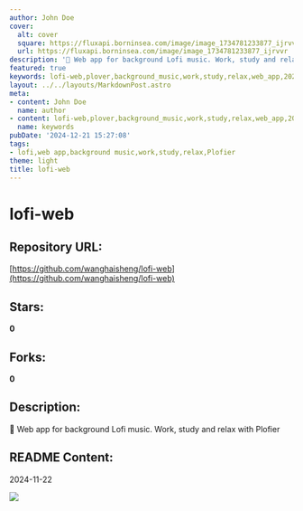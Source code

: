 ```yaml
---
author: John Doe
cover:
  alt: cover
  square: https://fluxapi.borninsea.com/image/image_1734781233877_ijrvvr
  url: https://fluxapi.borninsea.com/image/image_1734781233877_ijrvvr
description: '🫧 Web app for background Lofi music. Work, study and relax with Plofier'
featured: true
keywords: lofi-web,plover,background_music,work,study,relax,web_app,2024-11-22,boxradio
layout: ../../layouts/MarkdownPost.astro
meta:
- content: John Doe
  name: author
- content: lofi-web,plover,background_music,work,study,relax,web_app,2024-11-22,boxradio
  name: keywords
pubDate: '2024-12-21 15:27:08'
tags:
- lofi,web app,background music,work,study,relax,Plofier
theme: light
title: lofi-web
---
```


# lofi-web

## Repository URL: 
[https://github.com/wanghaisheng/lofi-web](https://github.com/wanghaisheng/lofi-web)

## Stars: 
**0**

## Forks: 
**0**

## Description: 
🫧 Web app for background Lofi music. Work, study and relax with Plofier

## README Content: 
2024-11-22

<a href="https://boxradio.net/" _target="blank"><img src="./public/github_1280-640.png" /></a>

